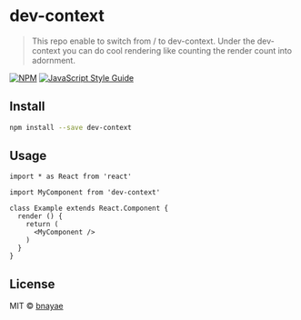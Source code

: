 # dev-context

> This repo enable to switch from / to dev-context. Under the dev-context you can do cool rendering like counting the render count into adornment.

[![NPM](https://img.shields.io/npm/v/dev-context.svg)](https://www.npmjs.com/package/dev-context) [![JavaScript Style Guide](https://img.shields.io/badge/code_style-standard-brightgreen.svg)](https://standardjs.com)

## Install

```bash
npm install --save dev-context
```

## Usage

```tsx
import * as React from 'react'

import MyComponent from 'dev-context'

class Example extends React.Component {
  render () {
    return (
      <MyComponent />
    )
  }
}
```

## License

MIT © [bnayae](https://github.com/bnayae)
